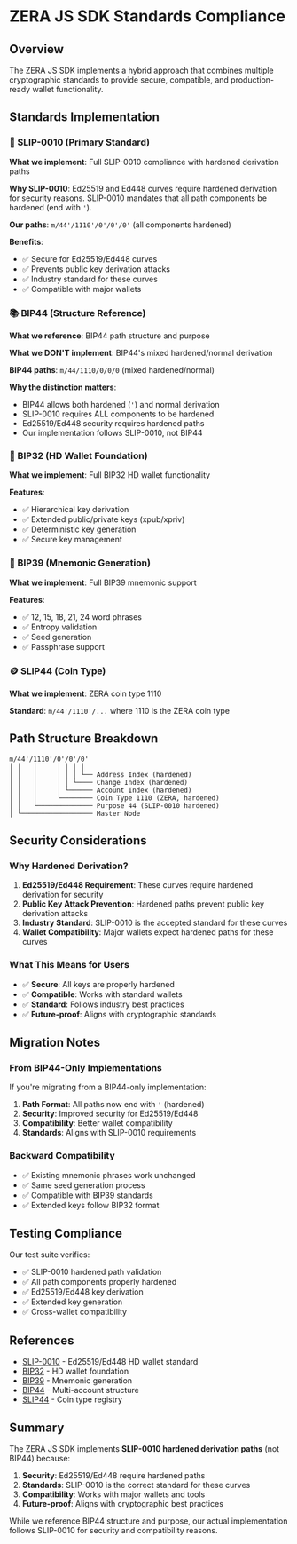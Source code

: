# ZERA JS SDK Standards Compliance

## Overview

The ZERA JS SDK implements a hybrid approach that combines multiple cryptographic standards to provide secure, compatible, and production-ready wallet functionality.

## Standards Implementation

### 🔐 SLIP-0010 (Primary Standard)

**What we implement**: Full SLIP-0010 compliance with hardened derivation paths

**Why SLIP-0010**: Ed25519 and Ed448 curves require hardened derivation for security reasons. SLIP-0010 mandates that all path components be hardened (end with `'`).

**Our paths**: `m/44'/1110'/0'/0'/0'` (all components hardened)

**Benefits**:
- ✅ Secure for Ed25519/Ed448 curves
- ✅ Prevents public key derivation attacks
- ✅ Industry standard for these curves
- ✅ Compatible with major wallets

### 📚 BIP44 (Structure Reference)

**What we reference**: BIP44 path structure and purpose

**What we DON'T implement**: BIP44's mixed hardened/normal derivation

**BIP44 paths**: `m/44/1110/0/0/0` (mixed hardened/normal)

**Why the distinction matters**:
- BIP44 allows both hardened (`'`) and normal derivation
- SLIP-0010 requires ALL components to be hardened
- Ed25519/Ed448 security requires hardened paths
- Our implementation follows SLIP-0010, not BIP44

### 🔑 BIP32 (HD Wallet Foundation)

**What we implement**: Full BIP32 HD wallet functionality

**Features**:
- ✅ Hierarchical key derivation
- ✅ Extended public/private keys (xpub/xpriv)
- ✅ Deterministic key generation
- ✅ Secure key management

### 📝 BIP39 (Mnemonic Generation)

**What we implement**: Full BIP39 mnemonic support

**Features**:
- ✅ 12, 15, 18, 21, 24 word phrases
- ✅ Entropy validation
- ✅ Seed generation
- ✅ Passphrase support

### 🪙 SLIP44 (Coin Type)

**What we implement**: ZERA coin type 1110

**Standard**: `m/44'/1110'/...` where 1110 is the ZERA coin type

## Path Structure Breakdown

```
m/44'/1110'/0'/0'/0'
│ │   │     │ │ │ │
│ │   │     │ │ │ └── Address Index (hardened)
│ │   │     │ │ └──── Change Index (hardened)
│ │   │     │ └────── Account Index (hardened)
│ │   │     └──────── Coin Type 1110 (ZERA, hardened)
│ │   └────────────── Purpose 44 (SLIP-0010 hardened)
│ └────────────────── Master Node
```

## Security Considerations

### Why Hardened Derivation?

1. **Ed25519/Ed448 Requirement**: These curves require hardened derivation for security
2. **Public Key Attack Prevention**: Hardened paths prevent public key derivation attacks
3. **Industry Standard**: SLIP-0010 is the accepted standard for these curves
4. **Wallet Compatibility**: Major wallets expect hardened paths for these curves

### What This Means for Users

- ✅ **Secure**: All keys are properly hardened
- ✅ **Compatible**: Works with standard wallets
- ✅ **Standard**: Follows industry best practices
- ✅ **Future-proof**: Aligns with cryptographic standards

## Migration Notes

### From BIP44-Only Implementations

If you're migrating from a BIP44-only implementation:

1. **Path Format**: All paths now end with `'` (hardened)
2. **Security**: Improved security for Ed25519/Ed448
3. **Compatibility**: Better wallet compatibility
4. **Standards**: Aligns with SLIP-0010 requirements

### Backward Compatibility

- ✅ Existing mnemonic phrases work unchanged
- ✅ Same seed generation process
- ✅ Compatible with BIP39 standards
- ✅ Extended keys follow BIP32 format

## Testing Compliance

Our test suite verifies:

- ✅ SLIP-0010 hardened path validation
- ✅ All path components properly hardened
- ✅ Ed25519/Ed448 key derivation
- ✅ Extended key generation
- ✅ Cross-wallet compatibility

## References

- [SLIP-0010](https://github.com/satoshilabs/slips/blob/master/slip-0010.md) - Ed25519/Ed448 HD wallet standard
- [BIP32](https://github.com/bitcoin/bips/blob/master/bip-0032.mediawiki) - HD wallet foundation
- [BIP39](https://github.com/bitcoin/bips/blob/master/bip-0039.mediawiki) - Mnemonic generation
- [BIP44](https://github.com/bitcoin/bips/blob/master/bip-0044.mediawiki) - Multi-account structure
- [SLIP44](https://github.com/satoshilabs/slips/blob/master/slip-0044.md) - Coin type registry

## Summary

The ZERA JS SDK implements **SLIP-0010 hardened derivation paths** (not BIP44) because:

1. **Security**: Ed25519/Ed448 require hardened paths
2. **Standards**: SLIP-0010 is the correct standard for these curves
3. **Compatibility**: Works with major wallets and tools
4. **Future-proof**: Aligns with cryptographic best practices

While we reference BIP44 structure and purpose, our actual implementation follows SLIP-0010 for security and compatibility reasons.
